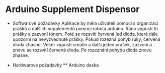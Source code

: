 # Arduino Supplement Dispensor



* Softwarové požadavky
Aplikace by měla uživateli pomoci s organizací prášků a dalších supplementů pomocí robota arduino. Ráno vypustí tři prášky a zazvoní tónem. Poté se rozsvítí červená led dioda, která dále upozorní na nevyzvednuté prášky.
Pokud rozezná pohyb ruky, červená dioda zhasne. Večer vypustí creatin a další jeden prášek, zazvoní a znovu se rozsvítí červená dioda. Po rozeznání pohybu dioda znovu zhasne.

 
* Hardwarové požadavky
** Arduino
  deska
